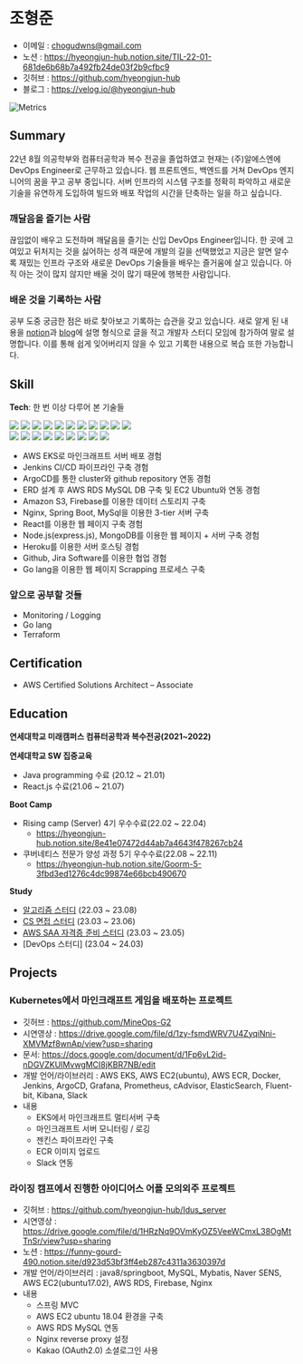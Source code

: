 # 조형준
- 이메일 : chogudwns@gmail.com
- 노션 : https://hyeongjun-hub.notion.site/TIL-22-01-681de6b68b7a492fb24de03f2b9cfbc9
- 깃허브 : https://github.com/hyeongjun-hub
- 블로그 : https://velog.io/@hyeongjun-hub

![Metrics](https://metrics.lecoq.io/hyeongjun-hub?template=classic&base.header=0&base.activity=0&base.community=0&base.repositories=0&base.metadata=0&isocalendar=1&languages=1&isocalendar.duration=half-year&languages.limit=8&languages.threshold=0%25&languages.colors=github&languages.sections=most-used&languages.indepth=false&languages.analysis.timeout=15&languages.categories=markup%2C%20programming&languages.recent.categories=markup%2C%20programming&languages.recent.load=300&languages.recent.days=14&config.timezone=Asia%2FSeoul)

## Summary
22년 8월 의공학부와 컴퓨터공학과 복수 전공을 졸업하였고 현재는 (주)알에스엔에 DevOps Engineer로 근무하고 있습니다.
웹 프론트엔드, 백엔드를 거쳐 DevOps 엔지니어의 꿈을 꾸고 공부 중입니다.
서버 인프라의 시스템 구조를 정확히 파악하고 새로운 기술을 유연하게 도입하여 빌드와 배포 작업의 시간을 단축하는 일을 하고 싶습니다. 

### 깨달음을 즐기는 사람
끊임없이 배우고 도전하며 깨달음을 즐기는 신입 DevOps Engineer입니다. 한 곳에 고여있고 뒤처지는 것을 싫어하는 성격 때문에 개발의 길을 선택했었고 지금은 알면 알수록 재밌는 인프라 구조와 새로운 DevOps 기술들을 배우는 즐거움에 살고 있습니다. 아직 아는 것이 많지 않지만 배울 것이 많기 때문에 행복한 사람입니다.

### 배운 것을 기록하는 사람
공부 도중 궁금한 점은 바로 찾아보고 기록하는 습관을 갖고 있습니다. 새로 알게 된 내용을 [notion](https://www.notion.so/TIL-22-01-681de6b68b7a492fb24de03f2b9cfbc9)과 [blog](https://velog.io/@hyeongjun-hub)에 설명 형식으로 글을 적고 개발자 스터디 모임에 참가하여 말로 설명합니다. 이를 통해 쉽게 잊어버리지 않을 수 있고 기록한 내용으로 복습 또한 가능합니다.

## Skill
**Tech**: 
한 번 이상 다루어 본 기술들

<img src="https://img.shields.io/badge/Kubernetes-326CE5?&style=flat-square&logo=Kubernetes&logoColor=white"/></a>
<img src="https://img.shields.io/badge/Ubuntu-E95420?style=flat-square&logo=Ubuntu&logoColor=white"/></a>
<img src="https://img.shields.io/badge/Nginx-009639?&style=flat-square&logo=NGINX&logoColor=white"/></a>
<img src="https://img.shields.io/badge/Jenkins-D24939?&style=flat-square&logo=Jenkins&logoColor=white"/></a>
<img src="https://img.shields.io/badge/C++-00599C?style=flat-square&logo=C%2B%2B&logoColor=white"/></a>
<img src="https://img.shields.io/badge/Java-007396?&style=flat-square&logo=Java&logoColor=white"/></a>
<img src="https://img.shields.io/badge/Html5-E34F26?&style=flat-square&logo=Html5&logoColor=white"/></a>
<img src="https://img.shields.io/badge/CSS3-1572B6?&style=flat-square&logo=CSS3&logoColor=white"/></a>
<img src="https://img.shields.io/badge/Amazon S3-569A31?style=flat-square&logo=Amazon S3&logoColor=white"/></a>
<img src="https://img.shields.io/badge/Python-3766AB?style=flat-square&logo=Python&logoColor=white"/></a>
<img src="https://img.shields.io/badge/Numpy-013243?style=flat-square&logo=Numpy&logoColor=white"/></a>  
<img src="https://img.shields.io/badge/Firebase-FFCA28?&style=flat-square&logo=Firebase&logoColor=white"/></a>
<img src="https://img.shields.io/badge/Spring Boot-6DB33F?&style=flat-square&logo=Spring Boot&logoColor=white"/></a>
<img src="https://img.shields.io/badge/MySQL-4479A1?&style=flat-square&logo=MySQL&logoColor=white"/></a>
<img src="https://img.shields.io/badge/JavaScript-F7DF1E?&style=flat-square&logo=JavaScript&logoColor=white"/></a>
<img src="https://img.shields.io/badge/React-61DAFB?&style=flat-square&logo=React&logoColor=white"/></a>
<img src="https://img.shields.io/badge/Node.js-339933?&style=flat-square&logo=Node.js&logoColor=white"/></a>
<img src="https://img.shields.io/badge/MongoDB-47A248?&style=flat-square&logo=MongoDB&logoColor=white"/></a>
<img src="https://img.shields.io/badge/Heroku-430098?&style=flat-square&logo=Heroku&logoColor=white"/></a>
<img src="https://img.shields.io/badge/Jira Software-0052CC?&style=flat-square&logo=Jira Software&logoColor=white"/></a>


- AWS EKS로 마인크래프트 서버 배포 경험
- Jenkins CI/CD 파이프라인 구축 경험
- ArgoCD를 통한 cluster와 github repository 연동 경험
- ERD 설계 후 AWS RDS MySQL DB 구축 및 EC2 Ubuntu와 연동 경험
- Amazon S3, Firebase를 이용한 데이터 스토리지 구축
- Nginx, Spring Boot, MySql을 이용한 3-tier 서버 구축
- React를 이용한 웹 페이지 구축 경험
- Node.js(express.js), MongoDB를 이용한 웹 페이지 + 서버 구축 경험
- Heroku를 이용한 서버 호스팅 경험
- Github, Jira Software를 이용한 협업 경험
- Go lang을 이용한 웹 페이지 Scrapping 프로세스 구축

### 앞으로 공부할 것들
- Monitoring / Logging
- Go lang
- Terraform

## Certification
- AWS Certified Solutions Architect – Associate

## Education
**연세대학교 미래캠퍼스 컴퓨터공학과 복수전공(2021~2022)**

**연세대학교 SW 집중교육**
- Java programming 수료 (20.12 ~ 21.01)
- React.js 수료(21.06 ~ 21.07)

**Boot Camp**
- Rising camp (Server) 4기 우수수료(22.02 ~ 22.04)
  - https://hyeongjun-hub.notion.site/8e41e07472d44ab7a4643f478267cb24
- 쿠버네티스 전문가 양성 과정 5기 우수수료(22.08 ~ 22.11)
  - https://hyeongjun-hub.notion.site/Goorm-5-3fbd3ed1276c4dc99874e66bcb490670

**Study**
- [알고리즘 스터디](https://www.notion.so/97337a38ed6f437db78954adaea81344) (22.03 ~ 23.08)
- [CS 면접 스터디](https://www.notion.so/91ae262ecd3d49d3a402dc2acd4aea2a) (23.03 ~ 23.06)
- [AWS SAA 자격증 준비 스터디](https://www.notion.so/AWS-SAA-8ded051ed0fc43f7a5ae4248a5bc4534) (23.03 ~ 23.05)
- [DevOps 스터디] (23.04 ~ 24.03)

## Projects
### Kubernetes에서 마인크래프트 게임을 배포하는 프로젝트

- 깃허브 : https://github.com/MineOps-G2
- 시연영상 : https://drive.google.com/file/d/1zy-fsmdWRV7U4ZyqiNni-XMVMzf8wnAp/view?usp=sharing
- 문서: https://docs.google.com/document/d/1Fp6vL2id-nDGVZKUIMvwgMCI8jKBR7NB/edit
- 개발 언어/라이브러리 : AWS EKS, AWS EC2(ubuntu), AWS ECR, Docker, Jenkins, ArgoCD, Grafana, Prometheus, cAdvisor, ElasticSearch, Fluent-bit, Kibana, Slack
- 내용 
  - EKS에서 마인크래프트 멀티서버 구축
  - 마인크래프트 서버 모니터링 / 로깅
  - 젠킨스 파이프라인 구축
  - ECR 이미지 업로드
  - Slack 연동

### 라이징 캠프에서 진행한 아이디어스 어플 모의외주 프로젝트

- 깃허브 : https://github.com/hyeongjun-hub/Idus_server
- 시연영상 : https://drive.google.com/file/d/1HRzNq9OVmKyOZ5VeeWCmxL38OgMtTnSr/view?usp=sharing
- 노션 : https://funny-gourd-490.notion.site/d923d53bf3ff4eb287c4311a3630397d
- 개발 언어/라이브러리 : java8/springboot, MySQL, Mybatis, Naver SENS, AWS EC2(ubuntu17.02), AWS RDS, Firebase, Nginx
- 내용
  - 스프링 MVC
  - AWS EC2 ubuntu 18.04 환경을 구축
  - AWS RDS MySQL 연동
  - Nginx reverse proxy 설정
  - Kakao (OAuth2.0) 소셜로그인 사용
